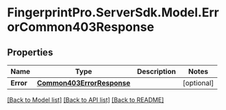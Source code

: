 # FingerprintPro.ServerSdk.Model.ErrorCommon403Response
## Properties

Name | Type | Description | Notes
------------ | ------------- | ------------- | -------------
**Error** | [**Common403ErrorResponse**](Common403ErrorResponse.md) |  | [optional] 

[[Back to Model list]](../README.md#documentation-for-models) [[Back to API list]](../README.md#documentation-for-api-endpoints) [[Back to README]](../README.md)

